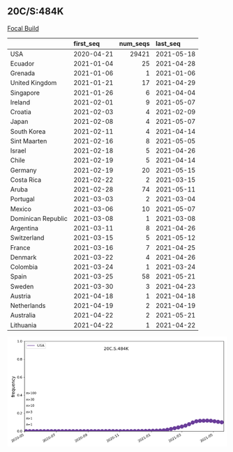 

## 20C/S:484K
[Focal Build](https://nextstrain.org/groups/neherlab/ncov/20C.S.484K?c=gt-S_484)

|                    | first_seq   |   num_seqs | last_seq   |
|:-------------------|:------------|-----------:|:-----------|
| USA                | 2020-04-21  |      29421 | 2021-05-18 |
| Ecuador            | 2021-01-04  |         25 | 2021-04-28 |
| Grenada            | 2021-01-06  |          1 | 2021-01-06 |
| United Kingdom     | 2021-01-21  |         17 | 2021-04-29 |
| Singapore          | 2021-01-26  |          6 | 2021-04-04 |
| Ireland            | 2021-02-01  |          9 | 2021-05-07 |
| Croatia            | 2021-02-03  |          4 | 2021-02-09 |
| Japan              | 2021-02-08  |          4 | 2021-05-07 |
| South Korea        | 2021-02-11  |          4 | 2021-04-14 |
| Sint Maarten       | 2021-02-16  |          8 | 2021-05-05 |
| Israel             | 2021-02-18  |          5 | 2021-04-26 |
| Chile              | 2021-02-19  |          5 | 2021-04-14 |
| Germany            | 2021-02-19  |         20 | 2021-05-15 |
| Costa Rica         | 2021-02-22  |          2 | 2021-03-15 |
| Aruba              | 2021-02-28  |         74 | 2021-05-11 |
| Portugal           | 2021-03-03  |          2 | 2021-03-04 |
| Mexico             | 2021-03-06  |         10 | 2021-05-07 |
| Dominican Republic | 2021-03-08  |          1 | 2021-03-08 |
| Argentina          | 2021-03-11  |          8 | 2021-04-26 |
| Switzerland        | 2021-03-15  |          5 | 2021-05-12 |
| France             | 2021-03-16  |          7 | 2021-04-25 |
| Denmark            | 2021-03-22  |          4 | 2021-04-26 |
| Colombia           | 2021-03-24  |          1 | 2021-03-24 |
| Spain              | 2021-03-25  |         58 | 2021-05-21 |
| Sweden             | 2021-03-30  |          3 | 2021-04-23 |
| Austria            | 2021-04-18  |          1 | 2021-04-18 |
| Netherlands        | 2021-04-19  |          2 | 2021-04-19 |
| Australia          | 2021-04-22  |          2 | 2021-05-21 |
| Lithuania          | 2021-04-22  |          1 | 2021-04-22 |

![Overall trends 20C.S.484K](/overall_trends_figures/overall_trends_20C.S.484K.png)